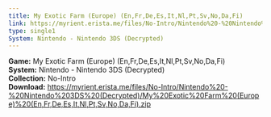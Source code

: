 ```yaml
---
title: My Exotic Farm (Europe) (En,Fr,De,Es,It,Nl,Pt,Sv,No,Da,Fi)
link: https://myrient.erista.me/files/No-Intro/Nintendo%20-%20Nintendo%203DS%20(Decrypted)/My%20Exotic%20Farm%20(Europe)%20(En,Fr,De,Es,It,Nl,Pt,Sv,No,Da,Fi).zip
type: single1
System: Nintendo - Nintendo 3DS (Decrypted)
---
```

<b>Game:</b> My Exotic Farm (Europe) (En,Fr,De,Es,It,Nl,Pt,Sv,No,Da,Fi)<br>
<b>System:</b> Nintendo - Nintendo 3DS (Decrypted)<br>
<b>Collection:</b> No-Intro<br>
<b>Download:</b> https://myrient.erista.me/files/No-Intro/Nintendo%20-%20Nintendo%203DS%20(Decrypted)/My%20Exotic%20Farm%20(Europe)%20(En,Fr,De,Es,It,Nl,Pt,Sv,No,Da,Fi).zip